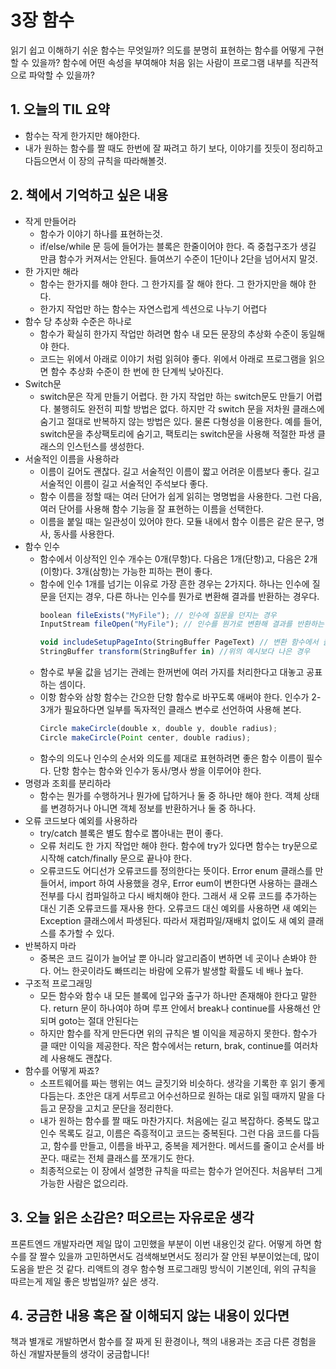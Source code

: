 # 3장 함수

읽기 쉽고 이해하기 쉬운 함수는 무엇일까? 의도를 분명히 표현하는 함수를 어떻게 구현할 수 있을까? 함수에 어떤 속성을 부여해야 처음 읽는 사람이 프로그램 내부를 직관적으로 파악할 수 있을까?

## 1. 오늘의 TIL 요약

- 함수는 작게 한가지만 해야한다.
- 내가 원하는 함수를 짤 때도 한번에 잘 짜려고 하기 보다, 이야기를 짓듯이 정리하고 다듬으면서 이 장의 규칙을 따라해볼것.

## 2. 책에서 기억하고 싶은 내용

- 작게 만들어라
  - 함수가 이야기 하나를 표현하는것.
  - if/else/while 문 등에 들어가는 블록은 한줄이어야 한다. 즉 중첩구조가 생길 만큼 함수가 커져서는 안된다. 들여쓰기 수준이 1단이나 2단을 넘어서지 말것.
- 한 가지만 해라
  - 함수는 한가지를 해야 한다. 그 한가지를 잘 해야 한다. 그 한가지만을 해야 한다.
  - 한가지 작업만 하는 함수는 자연스럽게 섹션으로 나누기 어렵다
- 함수 당 추상화 수준은 하나로
  - 함수가 확실히 한가지 작업만 하려면 함수 내 모든 문장의 추상화 수준이 동일해야 한다.
  - 코드는 위에서 아래로 이야기 처럼 읽혀야 좋다. 위에서 아래로 프로그램을 읽으면 함수 추상화 수준이 한 번에 한 단계씩 낮아진다.
- Switch문
  - switch문은 작게 만들기 어렵다. 한 가지 작업만 하는 switch문도 만들기 어렵다. 불행히도 완전히 피할 방법은 없다. 하지만 각 switch 문을 저차원 클래스에 숨기고 절대로 반복하지 않는 방법은 있다. 물론 다형성을 이용한다. 예를 들어, switch문을 추상팩토리에 숨기고, 팩토리는 switch문을 사용해 적절한 파생 클래스의 인스턴스를 생성한다.
- 서술적인 이름을 사용하라
  - 이름이 길어도 괜찮다. 길고 서술적인 이름이 짧고 어려운 이름보다 좋다. 길고 서술적인 이름이 길고 서술적인 주석보다 좋다.
  - 함수 이름을 정할 때는 여러 단어가 쉽게 읽히는 명명법을 사용한다. 그런 다음, 여러 단어를 사용해 함수 기능을 잘 표현하는 이름을 선택한다.
  - 이름을 붙일 때는 일관성이 있어야 한다. 모듈 내에서 함수 이름은 같은 문구, 명사, 동사를 사용한다.
- 함수 인수
  - 함수에서 이상적인 인수 개수는 0개(무항)다. 다음은 1개(단항)고, 다음은 2개(이항)다. 3개(삼항)는 가능한 피하는 편이 좋다.
  - 함수에 인수 1개를 넘기는 이유로 가장 흔한 경우는 2가지다. 하나는 인수에 질문을 던지는 경우, 다른 하나는 인수를 뭔가로 변환해 결과를 반환하는 경우다.
    ```jsx
    boolean fileExists("MyFile"); // 인수에 질문을 던지는 경우
    InputStream fileOpen("MyFile"); // 인수를 뭔가로 변환해 결과를 반환하는 경우

    void includeSetupPageInto(StringBuffer PageText) // 변환 함수에서 출력 인수를 사용하면 혼란을 일으킨다.
    StringBuffer transform(StringBuffer in) //위의 예시보다 나은 경우
    ```
  - 함수로 부울 값을 넘기는 관례는 한꺼번에 여러 가지를 처리한다고 대놓고 공표하는 셈이다.
  - 이항 함수와 삼항 함수는 간으한 단항 함수로 바꾸도록 애써야 한다. 인수가 2-3개가 필요하다면 일부를 독자적인 클래스 변수로 선언하여 사용해 본다.
    ```jsx
    Circle makeCircle(double x, double y, double radius);
    Circle makeCircle(Point center, double radius);
    ```
  - 함수의 의도나 인수의 순서와 의도를 제대로 표현하려면 좋은 함수 이름이 필수다. 단항 함수는 함수와 인수가 동사/명사 쌍을 이루어야 한다.
- 명령과 조회를 분리하라
  - 함수는 뭔가를 수행하거나 뭔가에 답하거나 둘 중 하나만 해야 한다. 객체 상태를 변경하거나 아니면 객체 정보를 반환하거나 둘 중 하나다.
- 오류 코드보다 예외를 사용하라
  - try/catch 블록은 별도 함수로 뽑아내는 편이 좋다.
  - 오류 처리도 한 가지 작업만 해야 한다. 함수에 try가 있다면 함수는 try문으로 시작해 catch/finally 문으로 끝나야 한다.
  - 오류코드도 어디선가 오류코드를 정의한다는 뜻이다. Error enum 클래스를 만들어서, import 하여 사용했을 경우, Error eum이 변한다면 사용하는 클래스 전부를 다시 컴파일하고 다시 배치해야 한다. 그래서 새 오류 코드를 추가하는 대신 기존 오류코드를 재사용 한다. 오류코드 대신 예외를 사용하면 새 예외는 Exception 클래스에서 파생된다. 따라서 재컴파일/재배치 없이도 새 예외 클래스를 추가할 수 있다.
- 반복하지 마라
  - 중복은 코드 길이가 늘어날 뿐 아니라 알고리즘이 변하면 네 곳이나 손봐야 한다. 어느 한곳이라도 빠뜨리는 바람에 오류가 발생할 확률도 네 배나 높다.
- 구조적 프로그래밍
  - 모든 함수와 함수 내 모든 블록에 입구와 출구가 하나만 존재해야 한다고 말한다. return 문이 하나여야 하며 루프 안에서 break나 continue를 사용해선 안되며 goto는 절대 안된다는
  - 하지만 함수를 작게 만든다면 위의 규칙은 별 이익을 제공하지 못한다. 함수가 클 때만 이익을 제공한다. 작은 함수에서는 return, brak, continue를 여러차례 사용해도 괜찮다.
- 함수를 어떻게 짜죠?
  - 소프트웨어를 짜는 행위는 여느 글짓기와 비슷하다. 생각을 기록한 후 읽기 좋게 다듬는다. 초안은 대게 서투르고 어수선하므로 원하는 대로 읽힐 때까지 말을 다듬고 문장을 고치고 문단을 정리한다.
  - 내가 원하는 함수를 짤 때도 마찬가지다. 처음에는 길고 복잡하다. 중복도 많고 인수 목록도 길고, 이름은 즉흥적이고 코드는 중복된다. 그런 다음 코드를 다듬고, 함수를 만들고, 이름을 바꾸고, 중복을 제거한다. 메서드를 줄이고 순서를 바꾼다. 때로는 전체 클래스를 쪼개기도 한다.
  - 최종적으로는 이 장에서 설명한 규칙을 따르는 함수가 얻어진다. 처음부터 그게 가능한 사람은 없으리라.

## 3. 오늘 읽은 소감은? 떠오르는 자유로운 생각

프론트엔드 개발자라면 제일 많이 고민했을 부분이 이번 내용인것 같다. 어떻게 하면 함수를 잘 짤수 있을까 고민하면서도 검색해보면서도 정리가 잘 안된 부분이었는데, 많이 도움을 받은 것 같다. 리액트의 경우 함수형 프로그래밍 방식이 기본인데, 위의 규칙을 따르는게 제일 좋은 방법일까? 싶은 생각.

## 4. 궁금한 내용 혹은 잘 이해되지 않는 내용이 있다면

책과 별개로 개발하면서 함수를 잘 짜게 된 환경이나, 책의 내용과는 조금 다른 경험을 하신 개발자분들의 생각이 궁금합니다!
